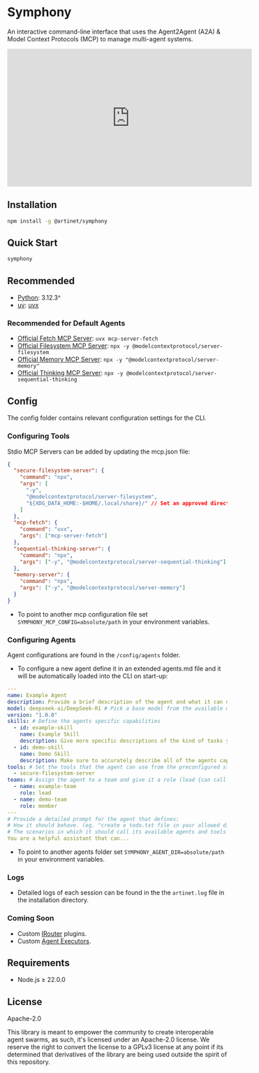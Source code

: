 # Symphony

An interactive command-line interface that uses the Agent2Agent (A2A) & Model Context Protocols (MCP) to manage multi-agent systems.

<div align="center">
  <iframe width="560" height="315" src="https://www.youtube.com/embed/c6Rgggigz40?si=D_IM3-1UzYKco4N_" title="YouTube video player" frameborder="0" allow="accelerometer; autoplay; clipboard-write; encrypted-media; gyroscope; picture-in-picture; web-share" referrerpolicy="strict-origin-when-cross-origin" allowfullscreen></iframe>
</div>

## Installation

```bash
npm install -g @artinet/symphony
```

## Quick Start

```bash
symphony
```

## Recommended

- [Python](https://www.python.org/downloads/): 3.12.3^
- [uv](https://docs.astral.sh/uv/): [uvx](https://docs.astral.sh/uv/guides/tools/)

### Recommended for Default Agents

- [Official Fetch MCP Server](https://github.com/modelcontextprotocol/servers/tree/main/src/fetch#fetch-mcp-server): `uvx mcp-server-fetch`
- [Official Filesystem MCP Server](https://github.com/modelcontextprotocol/servers/tree/main/src/filesystem#filesystem-mcp-server): `npx -y @modelcontextprotocol/server-filesystem`
- [Official Memory MCP Server](https://github.com/modelcontextprotocol/servers/tree/main/src/memory#knowledge-graph-memory-server): `npx -y "@modelcontextprotocol/server-memory"`
- [Official Thinking MCP Server](https://github.com/modelcontextprotocol/servers/tree/main/src/sequentialthinking#sequential-thinking-mcp-server): `npx -y @modelcontextprotocol/server-sequential-thinking`

## Config

The config folder contains relevant configuration settings for the CLI.

### Configuring Tools

Stdio MCP Servers can be added by updating the mcp.json file:

```json
{
  "secure-filesystem-server": {
    "command": "npx",
    "args": [
      "-y",
      "@modelcontextprotocol/server-filesystem",
      "${XDG_DATA_HOME:-$HOME/.local/share}/" // Set an approved directory or it will default to /home/
    ]
  },
  "mcp-fetch": {
    "command": "uvx",
    "args": ["mcp-server-fetch"]
  },
  "sequential-thinking-server": {
    "command": "npx",
    "args": ["-y", "@modelcontextprotocol/server-sequential-thinking"]
  },
  "memory-server": {
    "command": "npx",
    "args": ["-y", "@modelcontextprotocol/server-memory"]
  }
}
```

- To point to another mcp configuration file set `SYMPHONY_MCP_CONFIG=absolute/path` in your environment variables.

### Configuring Agents

Agent configurations are found in the `/config/agents` folder.

- To configure a new agent define it in an extended agents.md file and it will be automatically loaded into the CLI on start-up:

```yaml
---
name: Example Agent
description: Provide a brief description of the agent and what it can do.
model: deepseek-ai/DeepSeek-R1 # Pick a base model from the available models on artinet.io (defaults to Deepseek-R1)
version: "1.0.0"
skills: # Define the agents specific capabilities
  - id: example-skill
    name: Example Skill
    description: Give more specific descriptions of the kind of tasks your agent excels at.
  - id: demo-skill
    name: Demo Skill
    description: Make sure to accurately describe all of the agents capabilities to improve discovery.
tools: # Set the tools that the agent can use from the preconfigured stdio servers in your mcp.json
  - secure-filesystem-server
teams: # Assign the agent to a team and give it a role (lead {can call team members}/member {can be called by the team lead})
  - name: example-team
    role: lead
  - name: demo-team
    role: member
---
# Provide a detailed prompt for the agent that defines:
# How it should behave. (eg. "create a todo.txt file in your allowed directory and refer to it before..." )
# The scenarios in which it should call its available agents and tools (if any).
You are a helpful assistant that can...
```

- To point to another agents folder set `SYMPHONY_AGENT_DIR=absolute/path` in your environment variables.

### Logs

- Detailed logs of each session can be found in the the `artinet.log` file in the installation directory.

### Coming Soon

- Custom [IRouter](https://www.npmjs.com/package/@artinet/router?activeTab=readme) plugins.
- Custom [Agent Executors](https://github.com/the-artinet-project/artinet-sdk).

## Requirements

- Node.js ≥ 22.0.0

## License

Apache-2.0

This library is meant to empower the community to create interoperable agent swarms, as such, it's licensed under an Apache-2.0 license.
We reserve the right to convert the license to a GPLv3 license at any point if its determined that derivatives of the library are being used outside the spirit of this repository.
